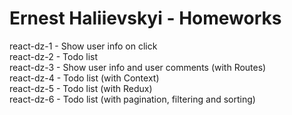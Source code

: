 # Ernest Haliievskyi - Homeworks

react-dz-1 - Show user info on click <br>
react-dz-2 - Todo list <br>
react-dz-3 - Show user info and user comments (with Routes) <br>
react-dz-4 - Todo list (with Context) <br>
react-dz-5 - Todo list (with Redux) <br>
react-dz-6 - Todo list (with pagination, filtering and sorting) <br>
